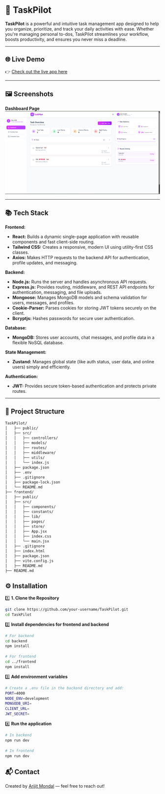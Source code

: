 # 🚀 TaskPilot

**TaskPilot** is a powerful and intuitive task management app designed to help you organize, prioritize, and track your daily activities with ease. Whether you're managing personal to-dos, TaskPilot streamlines your workflow, boosts productivity, and ensures you never miss a deadline.

---

## 🌐 Live Demo

👉 [Check out the live app here](https://taskpilot-6i8g.onrender.com)

---

## 🖼️ Screenshots

**Dashboard Page**  
![Home](./frontend/public/dashboard.png)

---

## 📚 Tech Stack

**Frontend:**

- **React:** Builds a dynamic single-page application with reusable components and fast client-side routing.
- **Tailwind CSS:** Creates a responsive, modern UI using utility-first CSS classes.
- **Axios:** Makes HTTP requests to the backend API for authentication, profile updates, and messaging.

**Backend:**

- **Node.js:** Runs the server and handles asynchronous API requests.
- **Express.js:** Provides routing, middleware, and REST API endpoints for authentication, messaging, and file uploads.
- **Mongoose:** Manages MongoDB models and schema validation for users, messages, and profiles.
- **Cookie-Parser:** Parses cookies for storing JWT tokens securely on the client.
- **Bcryptjs:** Hashes passwords for secure user authentication.

**Database:**

- **MongoDB:** Stores user accounts, chat messages, and profile data in a flexible NoSQL database.

**State Management:**

- **Zustand:** Manages global state (like auth status, user data, and online users) simply and efficiently.

**Authentication:**

- **JWT:** Provides secure token-based authentication and protects private routes.

---

## 📁 Project Structure

```
TaskPilot/
│   ├── public/
│   ├── src/
│   │   ├── controllers/
│   │   ├── models/
│   │   ├── routes/
│   │   ├── middleware/
│   │   ├── utils/
│   │   └── index.js
│   ├── package.json
│   ├── .env
│   ├── .gitignore
│   ├── package-lock.json
│   └── README.md
├── frontend/
│   ├── public/
│   ├── src/
│   │   ├── components/
│   │   ├── constants/
│   │   ├── lib/
│   │   ├── pages/
│   │   ├── store/
│   │   ├── App.jsx
│   │   ├── index.css
│   │   └── main.jsx
│   ├── .gitignore
│   ├── index.html
│   ├── package.json
│   ├── vite.config.js
│   ├── README.md
├── README.md
```

## ⚙️ Installation

1️⃣ **1. Clone the Repository**

```bash
git clone https://github.com/your-username/TaskPilot.git
cd TaskPilot
```

2️⃣ **Install dependencies for frontend and backend**

```bash
# For backend
cd backend
npm install

# For frontend
cd ../frontend
npm install
```

3️⃣ **Add environment variables**

```bash
# Create a .env file in the backend directory and add:
PORT=4000
NODE_ENV=development
MONGODB_URI=
CLIENT_URL=
JWT_SECRET=
```

4️⃣ **Run the application**

```bash
# In backend
npm run dev

# In frontend
npm run dev
```

## 📬 Contact

Created by [Arijit Mondal](https://www.linkedin.com/in/arijit-mondal-211217287/) — feel free to reach out!

